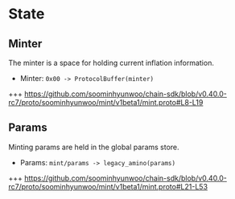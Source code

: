 <!--
order: 2
-->

# State

## Minter

The minter is a space for holding current inflation information.

 - Minter: `0x00 -> ProtocolBuffer(minter)`

+++ https://github.com/soominhyunwoo/chain-sdk/blob/v0.40.0-rc7/proto/soominhyunwoo/mint/v1beta1/mint.proto#L8-L19

## Params

Minting params are held in the global params store. 

 - Params: `mint/params -> legacy_amino(params)`

+++ https://github.com/soominhyunwoo/chain-sdk/blob/v0.40.0-rc7/proto/soominhyunwoo/mint/v1beta1/mint.proto#L21-L53